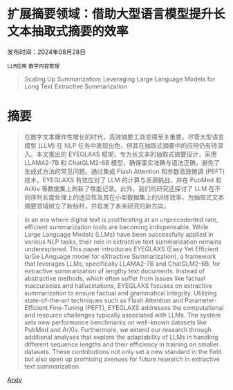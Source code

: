 # 扩展摘要领域：借助大型语言模型提升长文本抽取式摘要的效率

发布时间：2024年08月28日

`LLM应用` `数字内容管理`

> Scaling Up Summarization: Leveraging Large Language Models for Long Text Extractive Summarization

# 摘要

> 在数字文本爆炸性增长的时代，高效摘要工具变得至关重要。尽管大型语言模型 (LLM) 在 NLP 任务中表现出色，但其在抽取式摘要中的应用仍有待深入。本文推出的 EYEGLAXS 框架，专为长文本的抽取式摘要设计，采用 LLAMA2-7B 和 ChatGLM2-6B 模型，确保事实准确与语法正确，避免了生成式方法的常见问题。通过集成 Flash Attention 和参数高效微调 (PEFT) 技术，EYEGLAXS 有效应对了 LLM 的计算与资源挑战，并在 PubMed 和 ArXiv 等数据集上刷新了性能记录。此外，我们的研究还探讨了 LLM 在不同序列长度处理上的适应性及其在小型数据集上的训练效率，为抽取式文本摘要领域树立了新标杆，并启发了未来研究的新方向。

> In an era where digital text is proliferating at an unprecedented rate, efficient summarization tools are becoming indispensable. While Large Language Models (LLMs) have been successfully applied in various NLP tasks, their role in extractive text summarization remains underexplored. This paper introduces EYEGLAXS (Easy Yet Efficient larGe LAnguage model for eXtractive Summarization), a framework that leverages LLMs, specifically LLAMA2-7B and ChatGLM2-6B, for extractive summarization of lengthy text documents. Instead of abstractive methods, which often suffer from issues like factual inaccuracies and hallucinations, EYEGLAXS focuses on extractive summarization to ensure factual and grammatical integrity. Utilizing state-of-the-art techniques such as Flash Attention and Parameter-Efficient Fine-Tuning (PEFT), EYEGLAXS addresses the computational and resource challenges typically associated with LLMs. The system sets new performance benchmarks on well-known datasets like PubMed and ArXiv. Furthermore, we extend our research through additional analyses that explore the adaptability of LLMs in handling different sequence lengths and their efficiency in training on smaller datasets. These contributions not only set a new standard in the field but also open up promising avenues for future research in extractive text summarization.

[Arxiv](https://arxiv.org/abs/2408.15801)